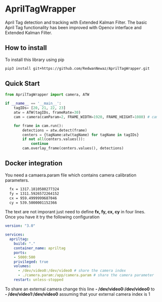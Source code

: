 # AprilTagWrapper


April Tag detection and tracking with Extended Kalman Filter.
The basic April Tag functionality has been improved with Opencv interface and Extended Kalman Filter.
     

## How to install 
To install this library using pip 
```bash 
pip3 install git+https://github.com/RedwanNewaz/AprilTagWrapper.git
```

## Quick Start 


```python 
from AprilTagWrapper import camera, ATW

if __name__ == '__main__':
    tagIDs= [20, 21, 22, 23]
    atw = ATW(tagIDs, frameRate=30)
    cam = camera(camParam=2, FRAME_WIDTH=1920, FRAME_HEIGHT=1080) # camParam = webcam int index | default webcam index is 0

    for frame in cam.run():
        detections = atw.detect(frame)
        centers = {tagName:atw(tagName) for tagName in tagIDs}
        if not all(centers.values()):
            continue
        cam.overlay_frame(centers.values(), detections)
```

## Docker integration 

You need a camaera.param file which contains camera calibration parameters.
```txt
  fx = 1317.1810580277324
  fy = 1311.5926572264152
  cx = 959.4999999687046
  cy = 539.5000001152366
```
The text are not imporant just need to define **fx, fy, cx, cy** in four lines. 
Once you have it try the following configuration 


```yaml
version: "3.0"

services:
  apriltag:
    build: "."
    container_name: apriltag
    ports:
    - 5000:500
    privileged: true
    volumes:
      - /dev/video0:/dev/video0 # share the camera index
      - ./camera.param:/app/camera.param # share the camera parameter
    restart: unless-stopped
 ```
 
 To share an external camera change this line 
 **- /dev/video0:/dev/video0** to **- /dev/video1:/dev/video0**
 assuming that your external camera index is 1 
